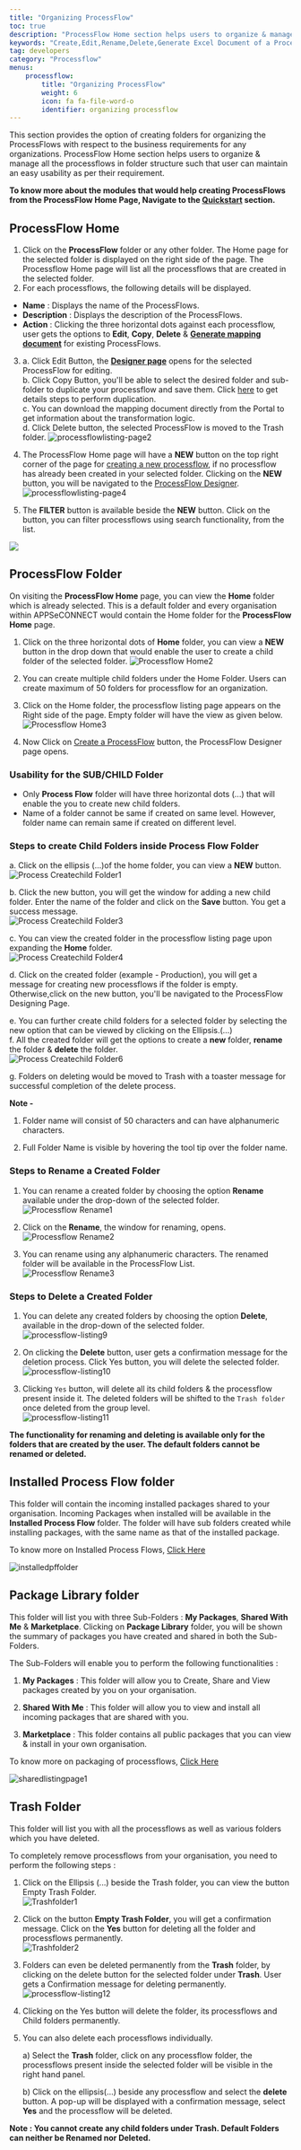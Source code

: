 ```yaml
---
title: "Organizing ProcessFlow"
toc: true
description: "ProcessFlow Home section helps users to organize & manage all the processflows in folder structure such that user can maintain an easy usability as per their requirement."
keywords: "Create,Edit,Rename,Delete,Generate Excel Document of a ProcessFlow,Create and Rename folders and its sub-folders,Trash Folder,Package Library Folder, Processflow Home, Processflow Folder, Installed ProcessFlow Folder"
tag: developers
category: "Processflow"
menus: 
    processflow:
        title: "Organizing ProcessFlow"
        weight: 6
        icon: fa fa-file-word-o
        identifier: organizing processflow
---
```


This section provides the option of creating folders for organizing the ProcessFlows with respect to the business 
requirements for any organizations. ProcessFlow Home section helps users to organize & manage all the processflows 
in folder structure such that user can maintain an easy usability as per their requirement. 

**To know more about the modules that would help creating ProcessFlows from the ProcessFlow Home Page, Navigate to the [Quickstart](/processflow/Quickstart-guide-to-processflow/) section.**

## ProcessFlow Home

1. Click on the **ProcessFlow** folder or any other folder. The Home page for the selected folder is displayed on the right side of the page. The Processflow Home page will list all the processflows that are created in the selected folder.  
2. For each processflows, the following details will be displayed.  
* **Name** : Displays the name of the ProcessFlows.  
* **Description** : Displays the description of the ProcessFlows.   
* **Action** : Clicking the three horizontal dots against each processflow, user gets the options to **Edit**, **Copy**, **Delete** & [**Generate mapping document**](/processflow/processflow-listing-page/) for existing ProcessFlows.     

3. a. Click Edit Button, the **[Designer page](/processflow/components-of-processflow/)** opens for the selected ProcessFlow for editing.     
   b. Click Copy Button, you'll be able to select the desired folder and sub-folder to duplicate your processflow and save them. Click [here](/processflow/copy-processflow/) to get details steps to perform duplication.     
   c. You can download the mapping document directly from the Portal to get information about the transformation logic.     
   d. Click Delete button, the selected ProcessFlow is moved to the Trash folder.
![processflowlisting-page2](/staticfiles/processflow/media/processflowlisting-page2.png) 

4. The ProcessFlow Home page will have a **NEW** button on the top right corner of the page for [creating a new processflow](/getting%20started/create-your-first-processflow/), if no processflow has already been created in your selected folder. Clicking on the **NEW** button, 
   you will be navigated to the [ProcessFlow Designer](/processflow/components-of-processflow/).
![processflowlisting-page4](/staticfiles/processflow/media/processflowlisting-page3.png) 

5. The **FILTER** button is available beside the **NEW** button. Click on the button, you can filter processflows using search functionality, from the list.   

![](https://www.youtube.com/watch?v=_AczkDoQAY4)

## ProcessFlow Folder

On visiting the **ProcessFlow Home** page, you can view the **Home** folder which is already selected. This 
is a default folder and every organisation within APPSeCONNECT would contain the 
Home folder for the **ProcessFlow Home** page.

1. Click on the three horizontal dots of **Home** folder, you can view a **NEW** button 
in the drop down that would enable the user to create a child folder of the selected folder.
![Processflow Home2](/staticfiles/processflow/media/processflow-home2.png)

2. You can create multiple child folders under the Home Folder. Users can create maximum
of 50 folders for processflow for an organization.
3. Click on the Home folder, the processflow listing page appears on the 
Right side of  the page. Empty folder will have the view as given below.
![Processflow Home3](/staticfiles/processflow/media/processflow-home1.png)
4. Now Click on [Create a ProcessFlow](/getting%20started/create-your-first-processflow/) button, the ProcessFlow Designer page opens.

### Usability for the SUB/CHILD Folder

* Only **Process Flow** folder will have three horizontal dots (...) that will enable the you to create new child folders.   
* Name of a folder cannot be same if created on same level. However, folder name can remain same if created on different level.

### Steps to create Child Folders inside Process Flow Folder

a.	Click on the ellipsis (...)of the home folder, you can view a **NEW** button.  
![Process Createchild Folder1](/staticfiles/processflow/media/processflow-createchild-folder1.png) 

b.	Click the new button, you will get the window for adding a new child folder. Enter the name of the folder and click on the **Save** button. You get a success message.  
![Process Createchild Folder3](/staticfiles/processflow/media/processflow-createchild-folder3.png)

c. You can view the created folder in the processflow listing page upon expanding the **Home** folder.  
![Process Createchild Folder4](/staticfiles/processflow/media/processflow-createchild-folder4.png) 

d.	Click on the created folder (example - Production), you will get a message for creating new processflows if the folder is empty. 
Otherwise,click on the new button, you'll be navigated to the ProcessFlow Designing Page.  

e.	You can further create child folders for a selected folder by selecting the new option that can be viewed by clicking on the Ellipsis.(...)  
f.	All the created folder will get the options to create a **new** folder, **rename** the folder & **delete** the folder.      
![Process Createchild Folder6](/staticfiles/processflow/media/processflow-createchild-folder6.png)    

g.	Folders on deleting would be moved to Trash with a toaster message for successful completion of the delete process.   


**Note -**

1) Folder name will consist of 50 characters and can have alphanumeric characters. 

2) Full Folder Name is visible by hovering the tool tip over the folder name.

### Steps to Rename a Created Folder

1. You can rename a created folder by choosing the option **Rename** available under
the drop-down of the selected folder.  
![Processflow Rename1](/staticfiles/processflow/media/processflow-rename1.png)  

2. Click on the **Rename**, the window for renaming, opens.     
![Processflow Rename2](/staticfiles/processflow/media/processflow-rename2.png)

3. You can rename using any alphanumeric characters. The renamed folder will 
be available in the ProcessFlow List.    
![Processflow Rename3](/staticfiles/processflow/media/processflow-rename3.png)  


### Steps to Delete a Created Folder

1) You can delete any created folders by choosing the option **Delete**, available in the 
drop-down of the selected folder.  
![processflow-listing9](/staticfiles/processflow/media/processflow-folder-delete1.png)      

2) On clicking the **Delete** button, user gets a confirmation message for the deletion process. Click Yes button, you will delete the selected folder.  
![processflow-listing10](/staticfiles/processflow/media/processflow-folder-delete2.png)        

3) Clicking `Yes` button, will delete all its child folders & the processflow present inside it.
The deleted folders will be shifted to the `Trash folder` once deleted from the group level.  
![processflow-listing11](/staticfiles/processflow/media/processflow-folder-delete3.png)

**The functionality for renaming and deleting is available only for the folders that are created by the user.
The default folders cannot be renamed or deleted.**

## Installed Process Flow folder

This folder will contain the incoming installed packages shared to your organisation. Incoming Packages when installed will be available in the **Installed Process Flow** folder.
The folder will have sub folders created while installing packages, with the same name as that of the installed package. 

To know more on Installed Process Flows, [Click Here](/processflow/processflow-package-installation/)

![installedpffolder](/staticfiles/processflow/media/installedprocessflow.png)

## Package Library folder

This folder will list you with three Sub-Folders : **My Packages**, **Shared With Me** & **Marketplace**. Clicking on **Package Library** folder, you will be shown the summary of packages you have created and shared in both the Sub-Folders.

The Sub-Folders will enable you to perform the following functionalities :

1) **My Packages** : This folder will allow you to Create, Share and View packages created by you on your organisation.

2) **Shared With Me** : This folder will allow you to view and install all incoming packages that are shared with you.

3) **Marketplace** : This folder contains all public packages that you can view & install in your own organisation.

To know more on packaging of processflows, [Click Here](/processflow/processflow-packaging-overview/)

![sharedlistingpage1](/staticfiles/processflow/media/packagelibraryfolder.png)

## Trash Folder 

This folder will list you with all the processflows as well as various folders which you have deleted.

To completely remove processflows from your organisation, you need to perform the following steps :
    
1) Click on the Ellipsis (...) beside the Trash folder, you  can view the button Empty Trash Folder.     
![Trashfolder1](/staticfiles/processflow/media/trashfolder1.png)   

2)	Click on the button **Empty Trash Folder**, you will get a confirmation message. Click on the **Yes** button for deleting all the folder and processflows permanently.  
 ![Trashfolder2](/staticfiles/processflow/media/trashfolder2.png)

3) Folders can even be deleted permanently from the **Trash** folder, by clicking on the delete button 
for the selected folder under **Trash**. User gets a Confirmation message for deleting permanently.  
![processflow-listing12](/staticfiles/processflow/media/processflow-folder-delete4.png)  

4) Clicking on the Yes button will delete the folder, its processflows and Child folders permanently. 

5) You can also delete each processflows individually.
 
   a) Select the **Trash** folder, click on any processflow folder, the processflows present inside the selected folder will be visible in the right hand panel.

   b) Click on the ellipsis(...) beside any processflow and select the **delete** button. A pop-up will be displayed with a confirmation message, select **Yes** and the processflow will be deleted.

**Note : You cannot create any child folders under Trash. Default Folders can neither be Renamed nor Deleted.** 


